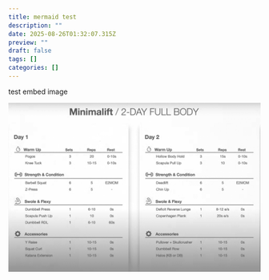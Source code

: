 ```yaml
---
title: mermaid test
description: ""
date: 2025-08-26T01:32:07.315Z
preview: ""
draft: false
tags: []
categories: []
---
```


test embed image

![alt text](image.png)
